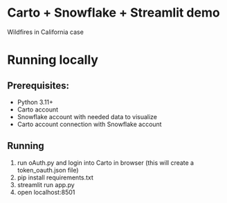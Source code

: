 # Carto + Snowflake + Streamlit demo
Wildfires in California case

# Running locally
## Prerequisites:
- Python 3.11+
- Carto account
- Snowflake account with needed data to visualize
- Carto account connection with Snowflake account

## Running
1. run oAuth.py and login into Carto in browser (this will create a token_oauth.json file)
2. pip install requirements.txt
3. streamlit run app.py
4. open localhost:8501

